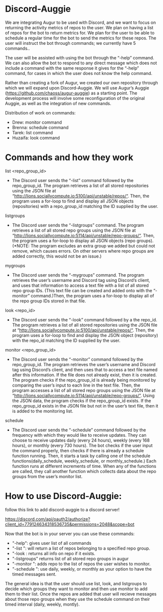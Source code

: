 # Discord-Auggie
We are integrating Augur to be used with Discord, and we want to focus on returning the activity metrics of repos to the user. We plan on having a list of repos for the bot to return metrics for. We plan for the user to be able to schedule a regular time for the bot to send the metrics for these repos. The user will instruct the bot through commands; we currently have 5 commands..   

The user will be assisted with using the bot through the “-help” command. We can also allow the bot to respond to any direct message which does not include a command with the same response it gives for the “-help” command, for cases in which the user does not know the help command.

Rather than creating a fork of Augur, we created our own repository through which we will expand upon Discord-Auggie. We will use Augur’s Auggie (https://github.com/chaoss/augur-auggie) as a starting point. The development process will involve some reconfiguration of the original Auggie, as well as the integration of new commands. 


Distribution of work on commands:
- Drew: monitor command
- Brenna: schedule command
- Tarek: list command
- Huzaifa: look command

# Commands and how they work
list <repo_group_id>

- The Discord user sends the “-list” command followed by the repo_group_id. The program retrieves a list of all stored repositories using the JSON file at “http://lions.sociallycompute.io:5100/api/unstable/repos/“. Then, the program uses a for-loop to find and display all JSON objects (repositories) with a repo_group_id matching the ID supplied by the user. 

listgroups

- The Discord user sends the “-listgroups” command. The program retrieves a list of all stored repo groups using the JSON file at “http://lions.sociallycompute.io:5114/api/unstable/repo-groups/“. Then, the program uses a for-loop to display all JSON objects (repo groups). (*NOTE: The program excludes an extra group we added but could not remove, which causes errors. On other servers where repo groups are added correctly, this would not be an issue.)

mygroups

- The Discord user sends the “-mygroups” command. The program retrieves the user’s username and Discord tag using Discord’s client, and uses that information to access a text file with a list of all stored repo group IDs.  (This text file can be created and added onto with the “-monitor” command.)Then, the program uses a for-loop to display all of the repo group IDs stored in that file. 

look <repo_id>

- The Discord user sends the “-look” command followed by a the repo_id. The program retrieves a list of all stored repositories using the JSON file at “http://lions.sociallycompute.io:5100/api/unstable/repos/“. Then, the program uses a for-loop to find and display the JSON object (repository) with the repo_id matching the ID supplied by the user. 

monitor <repo_group_id>

- The Discord user sends the “-monitor” command followed by the repo_group_id. The program retrieves the user’s username and Discord tag using Discord’s client, and then uses that to access a text file named after this information. If the file does not already exist, then it is created. The program checks if the repo_group_id is already being monitored by comparing the user’s input to each line in the text file. Then, the program accesses a list of all stored repo groups using the JSON file at “http://lions.sociallycompute.io:5114/api/unstable/repo-groups/”. Using the JSON data, the program checks if the repo_group_id exists. If the repo_group_id exists in the JSON file but not in the user’s text file, then it is added to the monitoring list.

schedule <frequency>

- The Discord user sends the “-schedule” command followed by the frequency with which they would like to receive updates. They can choose to receive updates daily (every 24 hours), weekly (every 168 hours), or monthly (every 730 hours).  The bot checks if the user input the command properly, then checks if there is already a schedule function running. Then, it starts a task by calling one of the schedule functions(daily_schedule, weekly_schedule, or monthly_schedule.) Each function runs at different increments of time. When any of the functions are called, they call another function which collects data about the repo groups from the user’s monitor list.

# How to use Discord-Auggie: 
follow this link to add discord-auggie to a discord server!

https://discord.com/api/oauth2/authorize?client_id=779124634318536735&permissions=2048&scope=bot

Now that the bot is in your server you can use these commands: 

- "-help": gives user list of all commands
- "-list <repo group ID>": will return a list of repos belonging to a specified repo group.
- "-look <repo ID>: returns all info on repo if it exists.
- "-listgroups" returns list of all stored repo groups in augur
- "-monitor <repo group ID>": adds repo to the list of repos the user wishes to monitor.
- "-schedule <frequency>": use daily, weekly, or monthly as your option to have the timed messages sent. 

The general idea is that the user should use list, look, and listgroups to decide which groups they want to monitor and then use monitor to add them to their list. Once the repos are added that user will recieve messages about those repo groups when they use the schedule command on their timed interval (daily, weekly, montly). 
